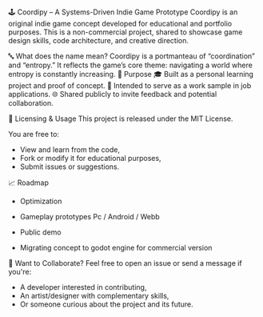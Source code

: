 🕹️ Coordipy – A Systems-Driven Indie Game Prototype
Coordipy is an original indie game concept developed for educational and portfolio purposes.
This is a non-commercial project, shared to showcase game design skills, code architecture, and creative direction.

🔤 What does the name mean?
Coordipy is a portmanteau of “coordination” and “entropy.”
It reflects the game’s core theme: navigating a world where entropy is constantly increasing.
📌 Purpose
🎓 Built as a personal learning project and proof of concept.
💼 Intended to serve as a work sample in job applications.
🌐 Shared publicly to invite feedback and potential collaboration.

🚫 Licensing & Usage
This project is released under the MIT License.

You are free to:
- View and learn from the code,
- Fork or modify it for educational purposes,
- Submit issues or suggestions.

📈 Roadmap
 - Optimization
 
 - Gameplay prototypes
  Pc / Android / Webb

 - Public demo

 - Migrating concept to godot engine for commercial version

🙋 Want to Collaborate?
Feel free to open an issue or send a message if you're:

- A developer interested in contributing,
- An artist/designer with complementary skills,
- Or someone curious about the project and its future.
